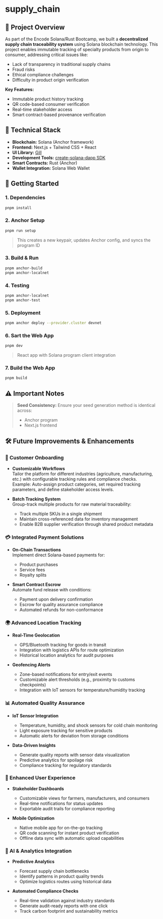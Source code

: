 # supply_chain

## 🌱 Project Overview
As part of the Encode Solana/Rust Bootcamp, we built a **decentralized supply chain traceability system** using Solana blockchain technology. This project enables immutable tracking of specialty products from origin to consumer, addressing critical issues like:
- Lack of transparency in traditional supply chains
- Fraud risks
- Ethical compliance challenges
- Difficulty in product origin verification

**Key Features:**
- Immutable product history tracking
- QR code-based consumer verification
- Real-time stakeholder access
- Smart contract-based provenance verification

## 🧰 Technical Stack
- **Blockchain:** Solana (Anchor framework)
- **Frontend:** Next.js + Tailwind CSS + React
- **UI Library:** [Gill](https://gill.site/)
- **Development Tools:** [create-solana-dapp SDK](https://github.com/solana-developers/create-solana-dapp)
- **Smart Contracts:** Rust (Anchor)
- **Wallet Integration:** Solana Web Wallet

## 🚀 Getting Started

### 1. Dependencies
```bash
pnpm install
```

### 2. Anchor Setup
```bash
pnpm run setup
```
> This creates a new keypair, updates Anchor config, and syncs the program ID

### 3. Build & Run
```bash
pnpm anchor-build
pnpm anchor-localnet
```

### 4. Testing
```bash
pnpm anchor-localnet
pnpm anchor-test
```

### 5. Deployment
```bash
pnpm anchor deploy --provider.cluster devnet
```

### 6. Sart the Web App
```bash
pnpm dev
```
> React app with Solana program client integration

### 7. Build the Web App

```bash
pnpm build
```

## ⚠️ Important Notes
> **Seed Consistency:** Ensure your seed generation method is identical across:
> - Anchor program
> - Next.js frontend

## 🛠️ Future Improvements & Enhancements

### 🧩 Customer Onboarding
- **Customizable Workflows**  
  Tailor the platform for different industries (agriculture, manufacturing, etc.) with configurable tracking rules and compliance checks.  
  Example: Auto-assign product categories, set required tracking parameters, and define stakeholder access levels.

- **Batch Tracking System**  
  Group-track multiple products for raw material traceability:  
  - Track multiple SKUs in a single shipment  
  - Maintain cross-referenced data for inventory management  
  - Enable B2B supplier verification through shared product metadata  

### 💳 Integrated Payment Solutions
- **On-Chain Transactions**  
  Implement direct Solana-based payments for:  
  - Product purchases  
  - Service fees  
  - Royalty splits  

- **Smart Contract Escrow**  
  Automate fund release with conditions:  
  - Payment upon delivery confirmation  
  - Escrow for quality assurance compliance  
  - Automated refunds for non-conformance  

### 🌍 Advanced Location Tracking
- **Real-Time Geolocation**  
  - GPS/Bluetooth tracking for goods in transit  
  - Integration with logistics APIs for route optimization  
  - Historical location analytics for audit purposes  

- **Geofencing Alerts**  
  - Zone-based notifications for entry/exit events  
  - Customizable alert thresholds (e.g., proximity to customs checkpoints)  
  - Integration with IoT sensors for temperature/humidity tracking  

### 📊 Automated Quality Assurance
- **IoT Sensor Integration**  
  - Temperature, humidity, and shock sensors for cold chain monitoring  
  - Light exposure tracking for sensitive products  
  - Automatic alerts for deviation from storage conditions  

- **Data-Driven Insights**  
  - Generate quality reports with sensor data visualization  
  - Predictive analytics for spoilage risk  
  - Compliance tracking for regulatory standards  

### 📱 Enhanced User Experience
- **Stakeholder Dashboards**  
  - Customizable views for farmers, manufacturers, and consumers  
  - Real-time notifications for status updates  
  - Exportable audit trails for compliance reporting  

- **Mobile Optimization**  
  - Native mobile app for on-the-go tracking  
  - QR code scanning for instant product verification  
  - Offline data sync with automatic upload capabilities  

### 🧠 AI & Analytics Integration
- **Predictive Analytics**  
  - Forecast supply chain bottlenecks  
  - Identify patterns in product quality trends  
  - Optimize logistics routes using historical data  

- **Automated Compliance Checks**  
  - Real-time validation against industry standards  
  - Generate audit-ready reports with one click  
  - Track carbon footprint and sustainability metrics  
